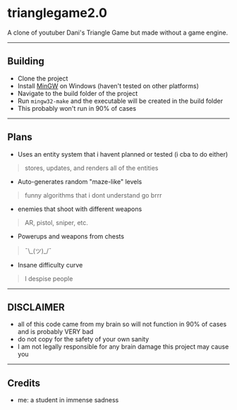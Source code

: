 
# trianglegame2.0

A clone of youtuber Dani's Triangle Game but made without a game engine.
___

## Building

- Clone the project
- Install [MinGW](https://www.mingw-w64.org/downloads/ 'Download MinGW') on Windows (haven't tested on other platforms)
- Navigate to the build folder of the project
- Run `mingw32-make` and the executable will be created in the build folder 
- This probably won't run in 90% of cases

___

## Plans

- Uses an entity system that i havent planned or tested (i cba to do either)
> stores, updates, and renders all of the entities 

- Auto-generates random "maze-like" levels
> funny algorithms that i dont understand go brrr

- enemies that shoot with different weapons
> AR, pistol, sniper, etc.

- Powerups and weapons from chests
> ¯\\\_(ツ)_/¯

- Insane difficulty curve
> I despise people
___

## DISCLAIMER

- all of this code came from my brain so will not function in 90% of cases and is probably VERY bad
- do not copy for the safety of your own sanity
- I am not legally responsible for any brain damage this project may cause you
___

## Credits

- me: a student in immense sadness
